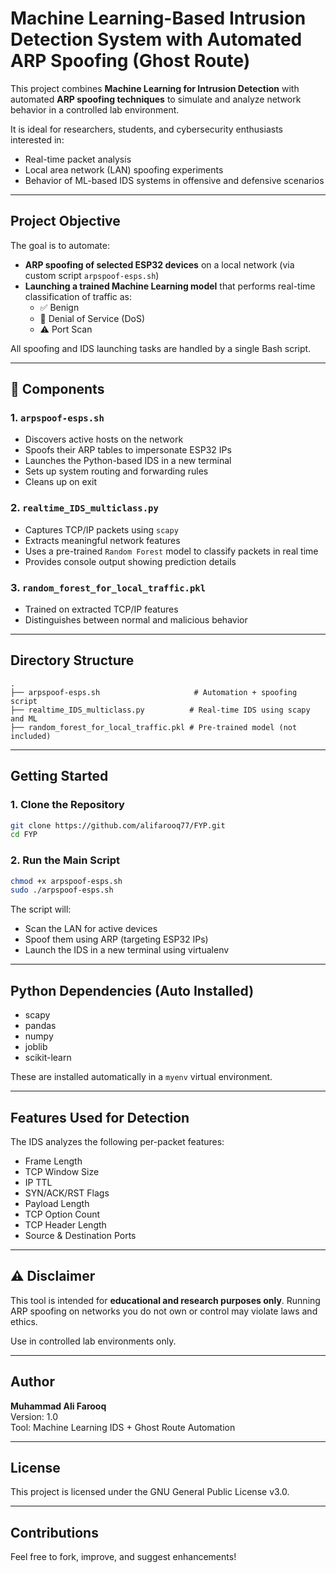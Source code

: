# Machine Learning-Based Intrusion Detection System with Automated ARP Spoofing (Ghost Route)

This project combines **Machine Learning for Intrusion Detection** with automated **ARP spoofing techniques** to simulate and analyze network behavior in a controlled lab environment.

It is ideal for researchers, students, and cybersecurity enthusiasts interested in:
- Real-time packet analysis
- Local area network (LAN) spoofing experiments
- Behavior of ML-based IDS systems in offensive and defensive scenarios

---

## Project Objective

The goal is to automate:
- **ARP spoofing of selected ESP32 devices** on a local network (via custom script `arpspoof-esps.sh`)
- **Launching a trained Machine Learning model** that performs real-time classification of traffic as:
  - ✅ Benign
  - 🚨 Denial of Service (DoS)
  - ⚠️ Port Scan

All spoofing and IDS launching tasks are handled by a single Bash script.

---

## 🧩 Components

### 1. `arpspoof-esps.sh`
- Discovers active hosts on the network
- Spoofs their ARP tables to impersonate ESP32 IPs
- Launches the Python-based IDS in a new terminal
- Sets up system routing and forwarding rules
- Cleans up on exit

### 2. `realtime_IDS_multiclass.py`
- Captures TCP/IP packets using `scapy`
- Extracts meaningful network features
- Uses a pre-trained `Random Forest` model to classify packets in real time
- Provides console output showing prediction details

### 3. `random_forest_for_local_traffic.pkl`
- Trained on extracted TCP/IP features
- Distinguishes between normal and malicious behavior

---

## Directory Structure

```
.
├── arpspoof-esps.sh                     # Automation + spoofing script
├── realtime_IDS_multiclass.py          # Real-time IDS using scapy and ML
├── random_forest_for_local_traffic.pkl # Pre-trained model (not included)
```

---

## Getting Started

### 1. Clone the Repository

```bash
git clone https://github.com/alifarooq77/FYP.git
cd FYP
```

### 2. Run the Main Script

```bash
chmod +x arpspoof-esps.sh
sudo ./arpspoof-esps.sh
```

The script will:
- Scan the LAN for active devices
- Spoof them using ARP (targeting ESP32 IPs)
- Launch the IDS in a new terminal using virtualenv

---

## Python Dependencies (Auto Installed)

- scapy
- pandas
- numpy
- joblib
- scikit-learn

These are installed automatically in a `myenv` virtual environment.

---

## Features Used for Detection

The IDS analyzes the following per-packet features:
- Frame Length
- TCP Window Size
- IP TTL
- SYN/ACK/RST Flags
- Payload Length
- TCP Option Count
- TCP Header Length
- Source & Destination Ports

---

## ⚠️ Disclaimer

This tool is intended for **educational and research purposes only**.
Running ARP spoofing on networks you do not own or control may violate laws and ethics.

Use in controlled lab environments only.

---

## Author

**Muhammad Ali Farooq**  
Version: 1.0  
Tool: Machine Learning IDS + Ghost Route Automation

---

## License

This project is licensed under the GNU General Public License v3.0.

---

## Contributions

Feel free to fork, improve, and suggest enhancements!
